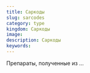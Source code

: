 ```yaml
---
title: Саркоды
slug: sarcodes
category: type
kingdom: Саркоды
image: 
description: Саркоды
keywords:
---
```


Препараты, полученные из ...